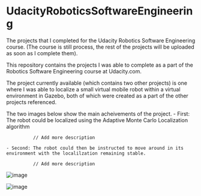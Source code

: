 # UdacityRoboticsSoftwareEngineering
The projects that I completed for the Udacity Robotics Software Engineering course.
(The course is still process, the rest of the projects will be uploaded as soon as I complete them).

This repository contains the projects I was able to complete as a part of the Robotics Software Engineering course at Udacity.com.

The project currently available (which contains two other projects) is one where I was able to localize a small virtual mobile robot
within a virtual environment in Gazebo, both of which were created as a part of the other projects referenced.

The two images below show the main acheivements of the project.
    - First:  The robot could be localized using the Adaptive Monte Carlo Localization algorithm
              
              // Add more description
    
    - Second: The robot could then be instructed to move around in its environment with the localilzation remaining stable.
              
              // Add more description

![image](https://user-images.githubusercontent.com/50437257/190842097-f63425a2-63d4-4ba0-8916-79061dd8e8d9.png)

![image](https://user-images.githubusercontent.com/50437257/190842002-224c5b63-88b5-45e1-8785-7b19d471df53.png)
